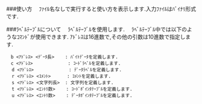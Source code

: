 ###使い方
　ﾌｧｲﾙ名なしで実行すると使い方を表示します.入力ﾌｧｲﾙはﾊﾞｲﾅﾘ形式です.

###ﾗﾍﾞﾙﾃｰﾌﾞﾙについて
　ﾗﾍﾞﾙﾃｰﾌﾞﾙを使用します.
　ﾗﾍﾞﾙﾃｰﾌﾞﾙ中では以下のようなｺﾏﾝﾄﾞが使用できます.
  ｱﾄﾞﾚｽは16進数で,その他の引数は10進数で指定します.
```
　b <ｱﾄﾞﾚｽ> <ﾃﾞｰﾀ長>    : ﾊﾞｲﾄﾃﾞｰﾀを定義します.
　c <ｱﾄﾞﾚｽ>             : ｺｰﾄﾞﾗﾍﾞﾙを定義します.
  d <ｱﾄﾞﾚｽ>             : ﾃﾞｰﾀﾗﾍﾞﾙを定義します.
  r <ｱﾄﾞﾚｽ> <ｺﾒﾝﾄ>      : ｺﾒﾝﾄを定義します.
  s <ｱﾄﾞﾚｽ> <文字列長>  : 文字列を定義します.
  t <ｱﾄﾞﾚｽ> <ｴﾝﾄﾘ数>    : ｺｰﾄﾞﾎﾟｲﾝﾀﾃｰﾌﾞﾙを定義します.
  u <ｱﾄﾞﾚｽ> <ｴﾝﾄﾘ数>    : ﾃﾞｰﾀﾎﾟｲﾝﾀﾃｰﾌﾞﾙを定義します.
```
